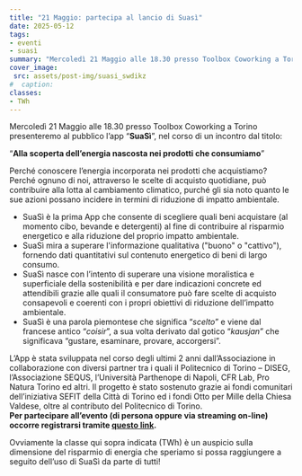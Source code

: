 ```yaml
---
title: "21 Maggio: partecipa al lancio di Suasì"
date: 2025-05-12
tags:
- eventi
- suasì
summary: "Mercoledì 21 Maggio alle 18.30 presso Toolbox Coworking a Torino offriamo un bicchiere e presentiamo al pubblico l’app “**SuaSì**”, nel corso di un incontro dal titolo: “**Alla scoperta dell’energia nascosta nei prodotti che consumiamo**”"
cover_image:
 src: assets/post-img/suasi_swdikz
#  caption: 
classes:
- TWh
---
```


Mercoledì 21 Maggio alle 18.30 presso Toolbox Coworking a Torino presenteremo al pubblico l’app “**SuaSì**”, nel corso di un incontro dal titolo: 

“**Alla scoperta dell’energia nascosta nei prodotti che consumiamo**”

Perché conoscere l’energia incorporata nei prodotti che acquistiamo? Perché ognuno di noi, attraverso le scelte di acquisto quotidiane, può contribuire alla lotta al cambiamento climatico, purché gli sia noto quanto le sue azioni possano incidere in termini di riduzione di impatto ambientale.  

* SuaSì è la prima App che consente di scegliere quali beni acquistare (al momento cibo, bevande e detergenti) al fine di contribuire al risparmio energetico e alla riduzione del proprio impatto ambientale.  
* SuaSì mira a superare l'informazione qualitativa ("buono" o "cattivo"), fornendo dati quantitativi sul contenuto energetico di beni di largo consumo.   
* SuaSì nasce con l’intento di superare una visione moralistica e superficiale della sostenibilità e per dare indicazioni concrete ed attendibili grazie alle quali il consumatore può fare scelte di acquisto consapevoli e coerenti con i propri obiettivi di riduzione dell’impatto ambientale.  
* SuaSì è una parola piemontese che significa “*scelto*” e viene dal francese antico “*coisir*”, a sua volta derivato dal gotico “*kausjan*”  che significava “gustare, esaminare, provare, accorgersi”. 

L’App è stata sviluppata nel corso degli ultimi 2 anni dall’Associazione in collaborazione con diversi partner tra i quali il Politecnico di Torino – DISEG, l’Associazione SEQUS, l’Università Parthenope di Napoli, CFR Lab, Pro Natura Torino ed altri.  Il progetto è stato sostenuto grazie ai fondi comunitari dell’iniziativa SEFIT della Città di Torino ed i fondi Otto per Mille della Chiesa Valdese, oltre al contributo del Politecnico di Torino.  
**Per partecipare all’evento (di persona oppure via streaming on-line) occorre registrarsi tramite [questo link](https://www.eventbrite.it/e/biglietti-suasi-alla-scoperta-dellenergia-nascosta-nei-prodotti-che-acquistiamo-1336270203149?aff=oddtdtcreator).** 

Ovviamente la classe qui sopra indicata (TWh) è un auspicio sulla dimensione del risparmio di energia che speriamo si possa raggiungere a seguito dell’uso di SuaSì da parte di tutti\!
    